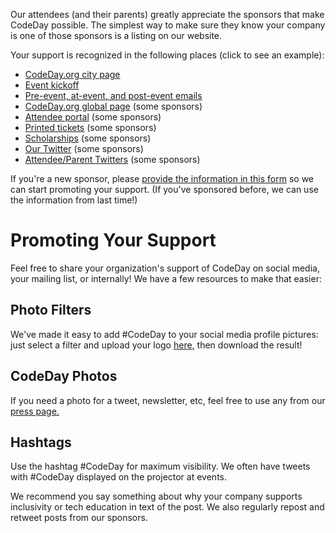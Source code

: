 Our attendees (and their parents) greatly appreciate the sponsors that make CodeDay possible. The simplest way to make sure they know your company is one of those sponsors is a listing on our website.

Your support is recognized in the following places (click to see an example):

- <a href="/assets/placement-event.png" target="_blank">CodeDay.org city page</a>
- [Event kickoff](/assets/placement-kickoff.png)
- [Pre-event, at-event, and post-event emails](/assets/placement-email.png)
- [CodeDay.org global page](/assets/placement-global.png) (some sponsors)
- [Attendee portal](/assets/placement-manage.png) (some sponsors)
- [Printed tickets](/assets/placement-ticket.png) (some sponsors)
- [Scholarships](/assets/placement-scholarship.png) (some sponsors)
- [Our Twitter](/assets/placement-twitter-srnd.png) (some sponsors)
- [Attendee/Parent Twitters](/assets/placement-twitter-attendee.png) (some sponsors)

If you're a new sponsor, please [provide the information in this form](https://srnd.wufoo.com/forms/sponsor-website-submission/) so we can start promoting your support. (If you've sponsored before, we can use the information from last time!)

# Promoting Your Support

Feel free to share your organization's support of CodeDay on social media, your mailing list, or internally! We have a few resources to make that easier:

## Photo Filters

We've made it easy to add #CodeDay to your social media profile pictures: just select a filter and upload your logo [here,](https://codeday.org/share?staff) then download the result!

## CodeDay Photos

If you need a photo for a tweet, newsletter, etc, feel free to use any from our [press page.](https://srnd.org/press)

## Hashtags

Use the hashtag #CodeDay for maximum visibility. We often have tweets with #CodeDay displayed on the projector at events.

We recommend you say something about why your company supports inclusivity or tech education in text of the post. We also regularly repost and retweet posts from our sponsors.
